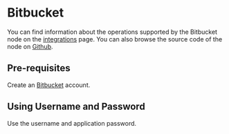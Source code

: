 # Bitbucket

You can find information about the operations supported by the Bitbucket node on the [integrations](https://n8n.io/integrations/n8n-nodes-base.bitbucketTrigger) page. You can also browse the source code of the node on [Github](https://github.com/n8n-io/n8n/tree/master/packages/nodes-base/nodes/Bitbucket).


## Pre-requisites

Create an [Bitbucket](https://www.Bitbucket.com/) account.

## Using Username and Password

Use the username and application password.
